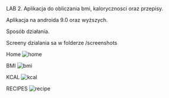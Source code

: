 LAB 2. Aplikacja do obliczania bmi, kalorycznosci oraz przepisy.

Aplikacja na androida 9.0 oraz wyższych.

Sposób działania.

Screeny dzialania sa w folderze /screenshots

Home
![home](https://github.com/AlannBerg/PAMO/assets/76206945/8b5dda5a-e660-47db-aa2c-c99b77596d24)

BMI
![bmi](https://github.com/AlannBerg/PAMO/assets/76206945/4ea2f61a-d6e9-4305-ba2e-1726793e312f)

KCAL
![kcal](https://github.com/AlannBerg/PAMO/assets/76206945/4d5dbb04-8c28-47e3-9770-ccfc48406463)

RECIPES
![recipe](https://github.com/AlannBerg/PAMO/assets/76206945/7e042452-5805-4da4-bb94-ced343a48412)
